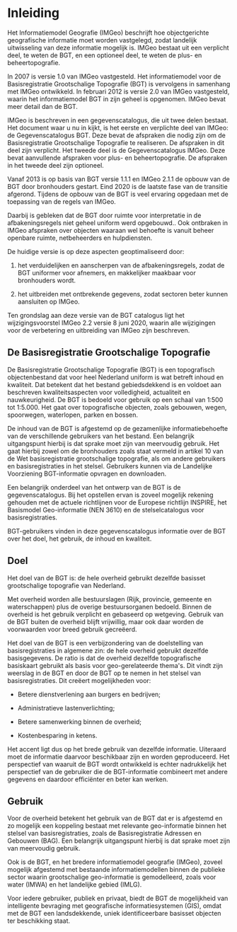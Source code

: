 Inleiding
=========

Het Informatiemodel Geografie (IMGeo) beschrijft hoe objectgerichte geografische
informatie moet worden vastgelegd, zodat landelijk uitwisseling van deze
informatie mogelijk is. IMGeo bestaat uit een verplicht deel, te weten de BGT,
en een optioneel deel, te weten de plus- en beheertopografie.

In 2007 is versie 1.0 van IMGeo vastgesteld. Het informatiemodel voor de
Basisregistratie Grootschalige Topografie (BGT) is vervolgens in samenhang met
IMGeo ontwikkeld. In februari 2012 is versie 2.0 van IMGeo vastgesteld, waarin
het informatiemodel BGT in zijn geheel is opgenomen. IMGeo bevat meer detail dan
de BGT.

IMGeo is beschreven in een gegevenscatalogus, die uit twee delen bestaat. Het
document waar u nu in kijkt, is het eerste en verplichte deel van IMGeo:
de Gegevenscatalogus BGT. Deze bevat de afspraken die nodig zijn om
de Basisregistratie Grootschalige Topografie te realiseren. De afspraken in
dit deel zijn verplicht. Het tweede deel is de Gegevenscatalogus IMGeo.
Deze bevat aanvullende afspraken voor plus- en beheertopografie. De
afspraken in het tweede deel zijn optioneel.

Vanaf 2013 is op basis van BGT versie 1.1.1 en IMGeo 2.1.1 de opbouw van de BGT
door bronhouders gestart. Eind 2020 is de laatste fase van de transitie
afgerond. Tijdens de opbouw van de BGT is veel ervaring opgedaan met de
toepassing van de regels van IMGeo.

Daarbij is gebleken dat de BGT door ruimte voor interpretatie in de
afbakeningsregels niet geheel uniform werd opgebouwd.. Ook ontbraken in IMGeo
afspraken over objecten waaraan wel behoefte is vanuit beheer openbare ruimte,
netbeheerders en hulpdiensten.

De huidige versie is op deze aspecten geoptimaliseerd door:

1.  het verduidelijken en aanscherpen van de afbakeningsregels, zodat de BGT
    uniformer voor afnemers, en makkelijker maakbaar voor bronhouders wordt.

2.  het uitbreiden met ontbrekende gegevens, zodat sectoren beter kunnen
    aansluiten op IMGeo.

Ten grondslag aan deze versie van de BGT catalogus ligt het wijzigingsvoorstel
IMGeo 2.2 versie 8 juni 2020, waarin alle wijzigingen voor de verbetering en
uitbreiding van IMGeo zijn beschreven.

De Basisregistratie Grootschalige Topografie
--------------------------------------------

De Basisregistratie Grootschalige Topografie (BGT) is een topografisch
objectenbestand dat voor heel Nederland uniform is wat betreft inhoud en
kwaliteit. Dat betekent dat het bestand gebiedsdekkend is en voldoet aan
beschreven kwaliteitsaspecten voor volledigheid, actualiteit en nauwkeurigheid.
De BGT is bedoeld voor gebruik op een schaal van 1:500 tot 1:5.000. Het gaat
over topografische objecten, zoals gebouwen, wegen, spoorwegen, waterlopen,
parken en bossen.

De inhoud van de BGT is afgestemd op de gezamenlijke informatiebehoefte van de
verschillende gebruikers van het bestand. Een belangrijk uitgangspunt hierbij is
dat sprake moet zijn van meervoudig gebruik. Het gaat hierbij zowel om de
bronhouders zoals staat vermeld in artikel 10 van de Wet basisregistratie
grootschalige topografie, als om andere gebruikers en basisregistraties in het
stelsel. Gebruikers kunnen via de Landelijke Voorziening BGT-informatie opvragen
en downloaden.

Een belangrijk onderdeel van het ontwerp van de BGT is de gegevenscatalogus. Bij
het opstellen ervan is zoveel mogelijk rekening gehouden met de actuele
richtlijnen voor de Europese richtlijn INSPIRE, het Basismodel Geo-informatie
(NEN 3610) en de stelselcatalogus voor basisregistraties.

BGT-gebruikers vinden in deze gegevenscatalogus informatie over de BGT over het
doel, het gebruik, de inhoud en kwaliteit.

Doel
----

Het doel van de BGT is: de hele over­heid gebruikt dezelfde basisset
grootschalige topografie van Nederland.

Met overheid worden alle bestuurslagen (Rijk, provincie, gemeente en
waterschappen) plus de overige bestuursorganen bedoeld. Binnen de overheid is
het gebruik verplicht en gebaseerd op wetgeving. Gebruik van de BGT buiten de
overheid blijft vrijwillig, maar ook daar worden de voorwaarden voor breed
gebruik gecreëerd.

Het doel van de BGT is een verbijzondering van de doelstelling van
basisregistraties in algemene zin: de hele overheid gebruikt dezelfde
basisgegevens. De ratio is dat de overheid dezelfde topografische basiskaart
gebruikt als basis voor geo-gerelateerde thema's. Dit vindt zijn weerslag in de
BGT en door de BGT op te nemen in het stelsel van basisregistraties. Dit creëert
mogelijkheden voor:

-   Betere dienstverlening aan burgers en bedrijven;

-   Administratieve lastenverlichting;

-   Betere samenwerking binnen de overheid;

-   Kostenbesparing in ketens.

Het accent ligt dus op het brede gebruik van dezelfde informatie. Uiteraard moet
de informatie daarvoor beschikbaar zijn en worden geproduceerd. Het perspectief
van waaruit de BGT wordt ontwikkeld is echter nadrukkelijk het perspectief van
de gebruiker die de BGT-informatie combineert met andere gegevens en daardoor
efficiënter en beter kan werken.

Gebruik
-------

Voor de overheid betekent het gebruik van de BGT dat er is afgestemd en zo
mogelijk een koppeling bestaat met relevante geo-informatie binnen het stelsel
van basisregistraties, zoals de Basisregistratie Adressen en Gebouwen (BAG). Een
belangrijk uitgangspunt hierbij is dat sprake moet zijn van meervoudig gebruik.

Ook is de BGT, en het bredere informatiemodel geografie (IMGeo), zoveel mogelijk
afgestemd met bestaande informatiemodellen binnen de publieke sector waarin
grootschalige geo-informatie is gemodelleerd, zoals voor water (IMWA) en het
landelijke gebied (IMLG).

Voor iedere gebruiker, publiek en privaat, biedt de BGT de mogelijkheid van
intelligente bevraging met geografische informatiesystemen (GIS), omdat met de
BGT een landsdekkende, uniek identificeerbare basisset objecten ter beschikking
staat.
